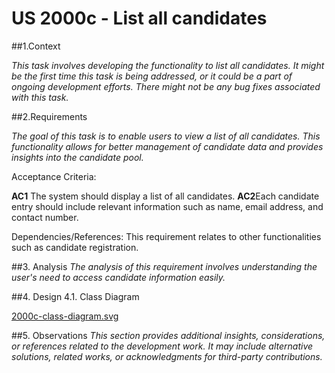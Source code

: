 # US 2000c - List all candidates

##1.Context

*This task involves developing the functionality to list all candidates. It might be the first time this task is being addressed, or it could be a part of ongoing development efforts. There might not be any bug fixes associated with this task.*

##2.Requirements

   *The goal of this task is to enable users to view a list of all candidates. This functionality allows for better management of candidate data and provides insights into the candidate pool.*

Acceptance Criteria:

**AC1** The system should display a list of all candidates.
**AC2**Each candidate entry should include relevant information such as name, email address, and contact number.

Dependencies/References:
This requirement relates to other functionalities such as candidate registration.

##3. Analysis
  *The analysis of this requirement involves understanding the user's need to access candidate information easily.*

##4. Design
   4.1. Class Diagram

[2000c-class-diagram.svg](svg/2000c-class-diagram.svg)

##5. Observations
   *This section provides additional insights, considerations, or references related to the development work. It may include alternative solutions, related works, or acknowledgments for third-party contributions.*

